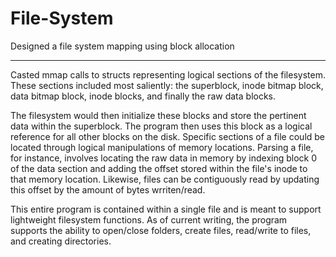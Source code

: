 # File-System
Designed a file system mapping using block allocation
___

Casted mmap calls to structs representing logical sections of the filesystem. These sections included most saliently: the superblock, inode bitmap block, data bitmap block, inode blocks, and finally the raw data blocks.

The filesystem would then initialize these blocks and store the pertinent data within the superblock.  The program then uses this block as a logical reference for all other blocks on the disk.  Specific sections of a file could be located through logical manipulations of memory locations.  Parsing a file, for instance, involves locating the raw data in memory by indexing block 0 of the data section and adding the offset stored within the file's inode to that memory location. Likewise, files can be contiguously read by updating this offset by the amount of bytes wrriten/read.

This entire program is contained within a single file and is meant to support lightweight filesystem functions. As of current writing, the program supports the ability to open/close folders, create files, read/write to files, and creating directories.
